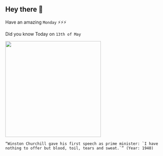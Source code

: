 ## Hey there 👋
Have an amazing `Monday` ⚡⚡⚡

Did you know Today on `13th of May`
 
 [<img src="https://api.time.com/wp-content/uploads/2015/05/churchill.jpeg" width="300" />](https://winstonchurchill.org/resources/speeches/1940-the-finest-hour/blood-toil-tears-and-sweat-2/#:~:text=First%20Speech%20as%20Prime%20Minister%20to%20House%20of%20Commons&text=When%20he%20met%20his%20Cabinet,his%20new%20all%2Dparty%20government.) 
 ```
“Winston Churchill gave his first speech as prime minister: `I have nothing to offer but blood, toil, tears and sweat.`” (Year: 1940)
```
